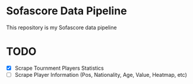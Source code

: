 # Sofascore Data Pipeline

This repository is my Sofascore data pipeline

# TODO

- [x] Scrape Tournment Players Statistics
- [ ] Scrape Player Information (Pos, Nationality, Age, Value, Heatmap, etc)